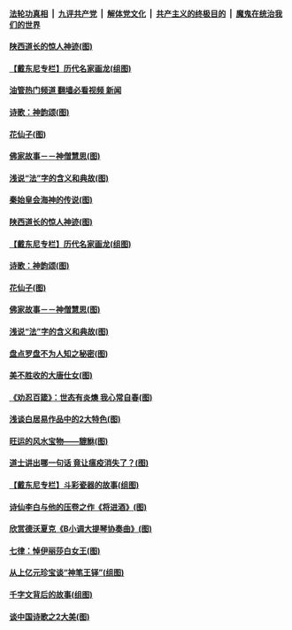 ####  [法轮功真相](../../../../basic/blob/master/README.md?t=09220231) &nbsp;|&nbsp; [九评共产党](../../../../9ping.md/blob/master/README.md?t=09220231) &nbsp;|&nbsp; [解体党文化](../../../../jtdwh.md/blob/master/README.md?t=09220231)  &nbsp;|&nbsp; [共产主义的终极目的](../../../../gczydzjmd.md/blob/master/README.md?t=09220231) &nbsp;|&nbsp; [魔鬼在统治我们的世界](../../../../mgztzwmdsj.md/blob/master/README.md?t=09220231) 

#### [陕西道长的惊人神迹(图)](../pages/p7/1016200.md?t=09220231) 

#### [【戴东尼专栏】历代名家画龙(组图)](../pages/p7/1011260.md?t=09220231) 

#### [油管热门频道 翻墙必看视频 新闻](http://45.76.130.85:81/youtube.html?09220231)

#### [诗歌：神韵颂(图)](../pages/p7/1017074.md?t=09220231) 

#### [花仙子(图)](../pages/p7/1015678.md?t=09220231) 

#### [佛家故事－－神僧慧思(图)](../pages/p7/1016988.md?t=09220231) 

#### [浅说“法”字的含义和典故(图)](../pages/p7/1016452.md?t=09220231) 

#### [秦始皇会海神的传说(图)](../pages/p7/1017147.md?t=09220231) 

#### [陕西道长的惊人神迹(图)](../pages/p7/1016200.md?t=09220231) 

#### [【戴东尼专栏】历代名家画龙(组图)](../pages/p7/1011260.md?t=09220231) 

#### [诗歌：神韵颂(图)](../pages/p7/1017074.md?t=09220231) 

#### [花仙子(图)](../pages/p7/1015678.md?t=09220231) 

#### [佛家故事－－神僧慧思(图)](../pages/p7/1016988.md?t=09220231) 

#### [浅说“法”字的含义和典故(图)](../pages/p7/1016452.md?t=09220231) 

#### [盘点罗盘不为人知之秘密(图)](../pages/p7/1016624.md?t=09220231) 

#### [美不胜收的大唐仕女(图)](../pages/p7/1015592.md?t=09220231) 

#### [《劝忍百箴》：世态有炎燠 我心常自春(图)](../pages/p7/1016920.md?t=09220231) 

#### [浅谈白居易作品中的2大特色(图)](../pages/p7/1016567.md?t=09220231) 

#### [旺运的风水宝物——貔貅(图)](../pages/p7/1016617.md?t=09220231) 

#### [道士讲出哪一句话 竟让瘟疫消失了？(图)](../pages/p7/1016989.md?t=09220231) 

#### [【戴东尼专栏】斗彩瓷器的故事(组图)](../pages/p7/1012026.md?t=09220231) 

#### [诗仙李白与他的压卷之作《将进酒》(图)](../pages/p7/1016892.md?t=09220231) 

#### [欣赏德沃夏克《B小调大提琴协奏曲》(图)](../pages/p7/1016197.md?t=09220231) 

#### [七律：悼伊丽莎白女王(图)](../pages/p7/1016882.md?t=09220231) 

#### [从上亿元珍宝谈“神笔王铎”(组图)](../pages/p7/1016868.md?t=09220231) 

#### [千字文背后的故事(组图)](../pages/p7/1016899.md?t=09220231) 

#### [谈中国诗歌之2大美(图)](../pages/p7/1016739.md?t=09220231) 

<img src='http://gfw-breaker.win/goodnews/indexes/p7.md' width='0px' height='0px'/>

